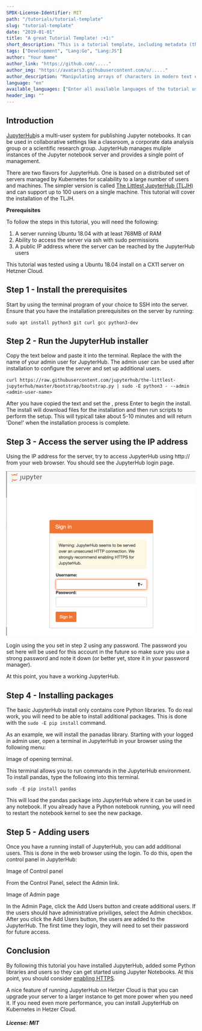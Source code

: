 ```yaml
---
SPDX-License-Identifier: MIT
path: "/tutorials/tutorial-template"
slug: "tutorial-template"
date: "2019-01-01"
title: "A great Tutorial Template! :+1:"
short_description: "This is a tutorial template, including metadata (the first few lines before the actual content). Please fill in as much as possible. If you dont know what to put somewhere, just leave it empty, the Community manager will fill it for you."
tags: ["Development", "Lang:Go", "Lang:JS"]
author: "Your Name"
author_link: "https://github.com/....."
author_img: "https://avatars3.githubusercontent.com/u/....."
author_description: "Manipulating arrays of characters in modern text editors that need more RAM than we used to do a flight to the moon. But it's super awesome..."
language: "en"
available_languages: ["Enter all available languages of the tutorial using ISO 639-1 codes"]
header_img: ""
---
```


<!-- This where the actual tutorial begins. You don't need to write out the title again, having it in the metadata above is enough. -->

## Introduction

[JupyterHub](https://jupyterhub.readthedocs.io/en/stable/)is a multi-user system for publishing Jupyter notebooks. It can be used in collaborative settings like a classroom, a corporate data analysis group or a scientific research group. JupyterHub manages muliple instances of the Jupyter notebook server and provides a single point of management.

There are two flavors for JupyterHub. One is based on a distributed set of servers managed by Kubernetes for scalability to a large number of users and machines. The simpler version is called [The Littlest JupyterHub (TLJH)](https://the-littlest-jupyterhub.readthedocs.io/en/latest/index.html) and can support up to 100 users on a single machine. This tutorial will cover the installation of the TLJH. 

**Prerequisites**

To follow the steps in this tutorial, you will need the following:
1. A server running Ubuntu 18.04 with at least 768MB of RAM
2. Ability to access the server via ssh with sudo permissions
3. A public IP address where the server can be reached by the JupyterHub users

This tutorial was tested using a Ubuntu 18.04 install on a CX11 server on Hetzner Cloud. 
## Step 1 - Install the prerequisites

Start by using the terminal program of your choice to SSH into the server. Ensure that you have the installation prerequisites on the server by running:

```
sudo apt install python3 git curl gcc python3-dev
```

## Step 2 - Run the JupyterHub installer

Copy the text below and paste it into the terminal. Replace the <admin-user-name> with the name of your admin user for JupyterHub. The admin user can be used after installation to configure the server and set up additional users. 

```
curl https://raw.githubusercontent.com/jupyterhub/the-littlest-jupyterhub/master/bootstrap/bootstrap.py | sudo -E python3 - --admin <admin-user-name>
```

After you have copied the text and set the <admin-user-name>, press Enter to begin the install. The install will download files for the installation and then run scripts to perform the setup. This will typicall take about 5-10 minutes and will return 'Done!' when the installation process is complete. 

## Step 3 - Access the server using the IP address

Using the IP address for the server, try to access JupyterHub using http://<public-ip> from your web browser. You should see the JupyterHub login page. 

![JupyterHub login](images/login.png)

Login using the <admin-user-name> you set in step 2 using any password. The password you set here will be used for this account in the future so make sure you use a strong password and note it down (or better yet, store it in your password manager).

At this point, you have a working JupyterHub. 

## Step 4 - Installing packages

The basic JupyterHub install only contains core Python libraries. To do real work, you will need to be able to install additional packages. This is done with the `sudo -E pip install` command. 

As an example, we will install the panadas library. Starting with your logged in admin user, open a terminal in JupyterHub in your browser using the following menu:

Image of opening terminal. 

This terminal allows you to run commands in the JupyterHub environment. To install pandas, type the following into this terminal. 

```
sudo -E pip install pandas
```

This will load the pandas package into JupyterHub where it can be used in any notebook. If you already have a Python notebook running, you will need to restart the notebook kernel to see the new package. 

## Step 5 - Adding users

Once you have a running install of JupyterHub, you can add additional users. This is done in the web browser using the <admin-user-name> login. To do this, open the control panel in JupyterHub:

Image of Control panel

From the Control Panel, select the Admin link. 

Image of Admin page

In the Admin Page, click the Add Users button and create additional users. If the users should have administrative priviliges, select the Admin checkbox. After you click the Add Users button, the users are added to the JupyterHub. The first time they login, they will need to set their password for future access. 


## Conclusion

By following this tutorial you have installed JupyterHub, added some Python libraries and users so they can get started using Jupyter Notebooks. At this point, you should consider [enabling HTTPS](https://the-littlest-jupyterhub.readthedocs.io/en/latest/howto/admin/https.html#howto-admin-https). 

A nice feature of running JupyterHub on Hetzer Cloud is that you can upgrade your server to a larger instance to get more power when you need it. If you need even more performance, you can install JupyterHub on Kubernetes in Hetzer Cloud. 

##### License: MIT

<!--

Contributor's Certificate of Origin

By making a contribution to this project, I certify that:

(a) The contribution was created in whole or in part by me and I have
    the right to submit it under the license indicated in the file; or

(b) The contribution is based upon previous work that, to the best of my
    knowledge, is covered under an appropriate license and I have the
    right under that license to submit that work with modifications,
    whether created in whole or in part by me, under the same license
    (unless I am permitted to submit under a different license), as
    indicated in the file; or

(c) The contribution was provided directly to me by some other person
    who certified (a), (b) or (c) and I have not modified it.

(d) I understand and agree that this project and the contribution are
    public and that a record of the contribution (including all personal
    information I submit with it, including my sign-off) is maintained
    indefinitely and may be redistributed consistent with this project
    or the license(s) involved.

Signed-off-by: [submitter's name and email address here]

-->
